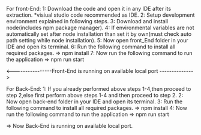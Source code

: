 For front-End:
  1: Download the code and open it in any IDE after its extraction. *visiual studio code recommended as IDE.
  2: Setup development environment explained in following steps.
  3: Download and install node(includes npm package manager).
  4: If environmental variables are not automatically set after node installation than set it by own(must check auto path setting while node installation).
  5: Now open front_End folder in your IDE and open its terminal.
  6: Run the following command to install all required packages.
  => npm install
  7: Now run the following command to run the application
  => npm run start

<----------------Front-End is running on available local port -------------->

For Back-End:
  1: If you already performed above steps 1-4,then proceed to step 2,else first perform above steps 1-4 and then proceed to step 2.
  2: Now open back-end folder in your IDE and open its terminal.
  3: Run the following command to install all required packages.
  => npm install
  4: Now run the following command to run the application
  => npm run start
  
  => Now Back-End is running on available local port.
